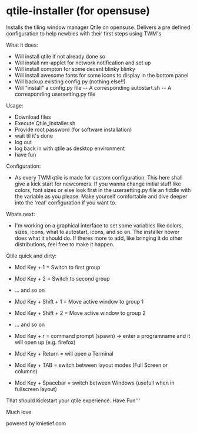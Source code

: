 # qtile-installer (for opensuse)
Installs the tiling window manager Qtile on opensuse. 
Delivers a pre defined configuration to help newbies with their first steps using TWM's

What it does:
  - Will install qtile if not already done so
  - Will install nm-applet for network notification and set up
  - Will install compton for some decent blinky blinky
  - Will install awesome fonts for some icons to display in the bottom panel
  - Will backup existing config.py (nothing else!!)
  - Will "install" a config.py file
  -- A corresponding autostart.sh
  -- A corresponding usersetting.py file
  
Usage:
  - Download files 
  - Execute Qtile_installer.sh
  - Provide root password (for software installation)
  - wait til it's done
  - log out 
  - log back in with qtile as desktop environment
  - have fun

Configuration:
  - As every TWM qtile is made for custom configuration. This here shall give a kick start for newcomers. If you wanna change initial stuff like colors, font sizes or else look first in the usersetting.py file an fiddle with the variable as you please. Make yourself comfortable and dive deeper into the 'real' configuration if you want to.

Whats next:
- I'm working on a graphical interface to set some variables like colors, sizes, icons, what to autostart, icons, and so on. The installer hower does what it should do. If theres more to add, like bringing it do other distributions, feel free to make it happen. 


Qtile quick and dirty:

- Mod Key + 1			    = Switch to first group
- Mod Key + 2			    = Switch to second group
- ... and so on


- Mod Key + Shift + 1	= Move active window to group 1
- Mod Key + Shift + 2	= Move active window to group 2
- ... and so on


- Mod Key + r			    = command prompt (spawn) -> enter a programname and it will open up (e.g. firefox)
- Mod Key + Return	  = will open a Terminal
- Mod Key + TAB		    = switch between layout modes (Full Screen or columns)
- Mod Key + Spacebar  = switch between Windows (usefull when in fullscreen layout)



That should kickstart your qtile experience. 
Have Fun'''


Much love


powered by knietief.com
